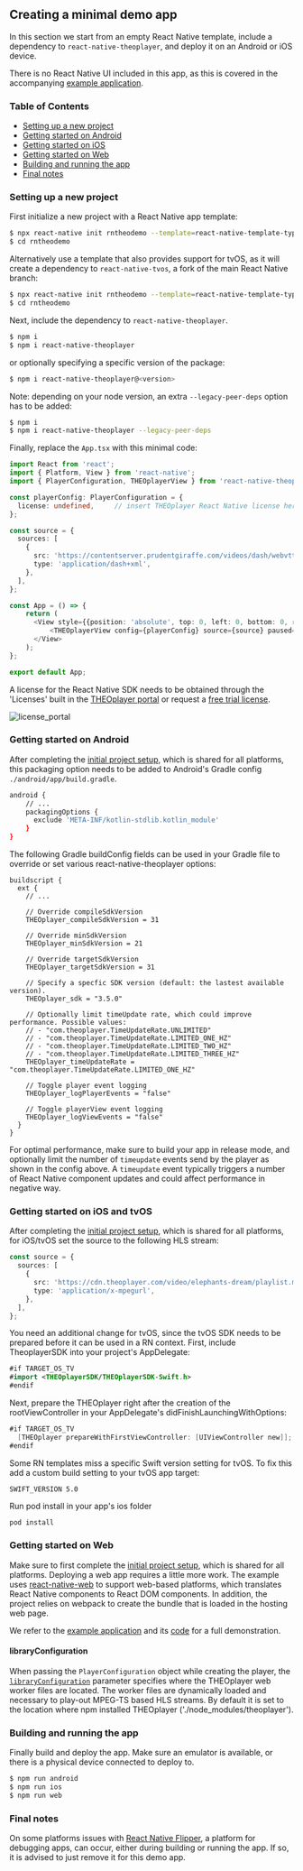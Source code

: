 ## Creating a minimal demo app

In this section we start from an empty React Native template, include a dependency to `react-native-theoplayer`,
and deploy it on an Android or iOS device.

There is no React Native UI included in this app, as this is covered in the accompanying [example application](example-app.md).

### Table of Contents
- [Setting up a new project](#setting-up-a-new-project)
- [Getting started on Android](#getting-started-on-android)
- [Getting started on iOS](#getting-started-on-ios-and-tvos)
- [Getting started on Web](#getting-started-on-web)
- [Building and running the app](#building-and-running-the-app)
- [Final notes](#final-notes)

### Setting up a new project

First initialize a new project with a React Native app template:

```bash
$ npx react-native init rntheodemo --template=react-native-template-typescript
$ cd rntheodemo
```

Alternatively use a template that also provides support for tvOS, as it will create a dependency to
`react-native-tvos`, a fork of the main React Native branch:

```bash
$ npx react-native init rntheodemo --template=react-native-template-typescript-tv@6.5.8-0
$ cd rntheodemo
```

Next, include the dependency to `react-native-theoplayer`.

```bash
$ npm i
$ npm i react-native-theoplayer
```

or optionally specifying a specific version of the package:

```bash
$ npm i react-native-theoplayer@<version>
```

Note: depending on your node version, an extra `--legacy-peer-deps` option has to be added:

```bash
$ npm i
$ npm i react-native-theoplayer --legacy-peer-deps
```

Finally, replace the `App.tsx` with this minimal code:

```typescript
import React from 'react';
import { Platform, View } from 'react-native';
import { PlayerConfiguration, THEOplayerView } from 'react-native-theoplayer';

const playerConfig: PlayerConfiguration = {
  license: undefined,     // insert THEOplayer React Native license here
};

const source = {
  sources: [
    {
      src: 'https://contentserver.prudentgiraffe.com/videos/dash/webvtt-embedded-in-isobmff/Manifest.mpd',
      type: 'application/dash+xml',
    },
  ],
};

const App = () => {
    return (
      <View style={{position: 'absolute', top: 0, left: 0, bottom: 0, right: 0}}>
          <THEOplayerView config={playerConfig} source={source} paused={false}/>
      </View>
    );
};

export default App;
```

A license for the React Native SDK needs to be obtained through the 'Licenses' built in the [THEOplayer portal](https://portal.theoplayer.com/)
or request a [free trial license](https://www.theoplayer.com/free-trial-theoplayer?hsLang=en-us).

![license_portal](./license_portal.png)

### Getting started on Android

After completing the [initial project setup](#setting-up-a-new-project), which is shared for all platforms,
this packaging option needs to be added to Android's Gradle config `./android/app/build.gradle`.

```bash
android {
    // ...
    packagingOptions {
      exclude 'META-INF/kotlin-stdlib.kotlin_module'
    }
}
```

The following Gradle buildConfig fields can be used in your Gradle file to override or
set various react-native-theoplayer options:

```
buildscript {
  ext {
    // ...

    // Override compileSdkVersion
    THEOplayer_compileSdkVersion = 31

    // Override minSdkVersion
    THEOplayer_minSdkVersion = 21

    // Override targetSdkVersion
    THEOplayer_targetSdkVersion = 31

    // Specify a specfic SDK version (default: the lastest available version).
    THEOplayer_sdk = "3.5.0"

    // Optionally limit timeUpdate rate, which could improve performance. Possible values:
    // - "com.theoplayer.TimeUpdateRate.UNLIMITED"
    // - "com.theoplayer.TimeUpdateRate.LIMITED_ONE_HZ"
    // - "com.theoplayer.TimeUpdateRate.LIMITED_TWO_HZ"
    // - "com.theoplayer.TimeUpdateRate.LIMITED_THREE_HZ"
    THEOplayer_timeUpdateRate = "com.theoplayer.TimeUpdateRate.LIMITED_ONE_HZ"

    // Toggle player event logging
    THEOplayer_logPlayerEvents = "false"

    // Toggle playerView event logging
    THEOplayer_logViewEvents = "false"
  }
}
```

For optimal performance, make sure to build your app in release mode, and  optionally limit the number of `timeupdate`
events send by the player as shown in the config above. A `timeupdate` event typically triggers a number of
React Native component updates and could affect performance in negative way.

### Getting started on iOS and tvOS

After completing the [initial project setup](#setting-up-a-new-project), which is shared for all platforms,
for iOS/tvOS set the source to the following HLS stream:

```typescript
const source = {
  sources: [
    {
      src: 'https://cdn.theoplayer.com/video/elephants-dream/playlist.m3u8',
      type: 'application/x-mpegurl',
    },
  ],
};
```

You need an additional change for tvOS, since the tvOS SDK needs to be prepared before it can be used in a RN context. First, include TheoplayerSDK into your project's AppDelegate:
```swift
#if TARGET_OS_TV
#import <THEOplayerSDK/THEOplayerSDK-Swift.h>
#endif
```
Next, prepare the THEOplayer right after the creation of the rootViewController in your AppDelegate's didFinishLaunchingWithOptions:
```swift
#if TARGET_OS_TV
  [THEOplayer prepareWithFirstViewController: [UIViewController new]];
#endif
```

Some RN templates miss a specific Swift version setting for tvOS. To fix this add a custom build setting to your tvOS app target:
```
SWIFT_VERSION 5.0
```

Run pod install in your app's ios folder
```bash
pod install
```

### Getting started on Web

Make sure to first complete the [initial project setup](#setting-up-a-new-project), which is shared for all platforms.
Deploying a web app requires a little more work. The example uses [react-native-web](https://necolas.github.io/react-native-web/) to
support web-based platforms, which translates React Native components to React DOM components.
In addition, the project relies on webpack to create the bundle that is loaded in the hosting web page.

We refer to the [example application](example-app.md) and its [code](../example/web/) for a full demonstration.

#### libraryConfiguration

When passing the `PlayerConfiguration` object while creating the player, the
[`libraryConfiguration`](https://docs.theoplayer.com/api-reference/web/theoplayer.playerconfiguration.md#librarylocation) parameter specifies
where the THEOplayer web worker files are located. The worker files are dynamically loaded and
necessary to play-out MPEG-TS based HLS streams. By default it is set to the location where npm installed THEOplayer
('./node_modules/theoplayer').

### Building and running the app

Finally build and deploy the app. Make sure an emulator is available, or there is a physical
device connected to deploy to.

```bash
$ npm run android
$ npm run ios
$ npm run web
```

### Final notes

On some platforms issues with [React Native Flipper](https://fbflipper.com/), a platform for debugging apps, can occur,
either during building or running the app. If so, it is advised to just remove it for this demo app.
